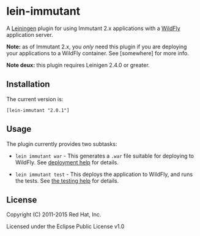 # lein-immutant

A [Leiningen](http://leiningen.org/) plugin for using Immutant 2.x
applications with a [WildFly](http://wildfly.org/) application server.

**Note:** as of Immutant 2.x, you *only* need this plugin if you are
deploying your applications to a WildFly container. See [somewhere]
for more info.

**Note deux:** this plugin requires Leinigen 2.4.0 or greater.

## Installation

The current version is:

    [lein-immutant "2.0.1"]

## Usage

The plugin currently provides two subtasks:

* `lein immutant war` - This generates a `.war` file suitable for
  deploying to WildFly. See
  [deployment help](docs/deployment.md) for details.

* `lein immutant test` - This deploys the application to WildFly, and
  runs the tests. See [the testing help](docs/testing.md)
  for details.

## License

Copyright (C) 2011-2015 Red Hat, Inc.

Licensed under the Eclipse Public License v1.0
